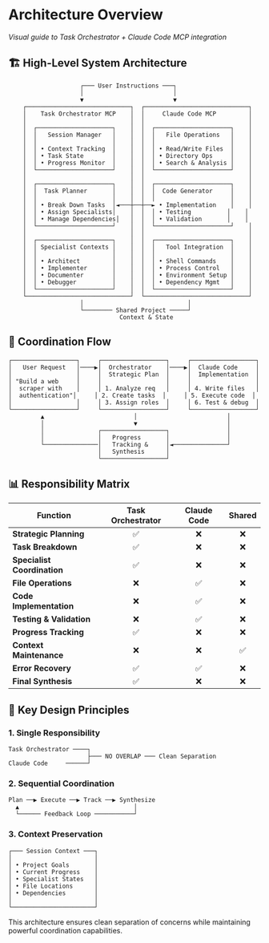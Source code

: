# Architecture Overview

*Visual guide to Task Orchestrator + Claude Code MCP integration*

## 🏗️ High-Level System Architecture

```
                    ┌─── User Instructions ───┐
                    │                         │
                    ▼                         ▼
    ┌─────────────────────────────┐  ┌─────────────────────────────┐
    │    Task Orchestrator MCP    │  │     Claude Code MCP         │
    │                             │  │                             │
    │  ┌─────────────────────┐    │  │  ┌─────────────────────┐    │
    │  │   Session Manager   │    │  │  │   File Operations   │    │
    │  │                     │    │  │  │                     │    │
    │  │ • Context Tracking  │    │  │  │ • Read/Write Files  │    │
    │  │ • Task State        │    │  │  │ • Directory Ops     │    │
    │  │ • Progress Monitor  │    │  │  │ • Search & Analysis │    │
    │  └─────────────────────┘    │  │  └─────────────────────┘    │
    │                             │  │                             │
    │  ┌─────────────────────┐    │  │  ┌─────────────────────┐    │
    │  │  Task Planner       │    │  │  │  Code Generator     │    │
    │  │                     │    │  │  │                     │    │
    │  │ • Break Down Tasks  │◄───┼──┼──► • Implementation    │    │
    │  │ • Assign Specialists│    │  │  │ • Testing          │    │
    │  │ • Manage Dependencies│   │  │  │ • Validation       │    │
    │  └─────────────────────┘    │  │  └─────────────────────┘    │
    │                             │  │                             │
    │  ┌─────────────────────┐    │  │  ┌─────────────────────┐    │
    │  │ Specialist Contexts │    │  │  │   Tool Integration  │    │
    │  │                     │    │  │  │                     │    │
    │  │ • Architect         │    │  │  │ • Shell Commands    │    │
    │  │ • Implementer       │    │  │  │ • Process Control   │    │
    │  │ • Documenter        │    │  │  │ • Environment Setup │    │
    │  │ • Debugger          │    │  │  │ • Dependency Mgmt   │    │
    │  └─────────────────────┘    │  │  └─────────────────────┘    │
    └─────────────────────────────┘  └─────────────────────────────┘
                    │                             │
                    └──────── Shared Project ─────┘
                               Context & State
```

## 🔄 Coordination Flow

```
┌──────────────────┐     ┌──────────────────┐     ┌──────────────────┐
│   User Request   │────▶│  Orchestrator    │────▶│  Claude Code     │
│                  │     │  Strategic Plan  │     │  Implementation  │
│ "Build a web     │     │                  │     │                  │
│  scraper with    │     │ 1. Analyze req   │     │ 4. Write files   │
│  authentication"│     │ 2. Create tasks  │     │ 5. Execute code  │
│                  │     │ 3. Assign roles  │     │ 6. Test & debug  │
└──────────────────┘     └──────────────────┘     └──────────────────┘
         ▲                         │                         │
         │                         ▼                         │
         │               ┌──────────────────┐                │
         │               │   Progress       │                │
         └───────────────│   Tracking &     │◄───────────────┘
                         │   Synthesis      │
                         └──────────────────┘
```

## 📊 Responsibility Matrix

| Function                  | Task Orchestrator | Claude Code | Shared |
|---------------------------|:----------------:|:-----------:|:------:|
| **Strategic Planning**    |        ✅        |      ❌     |   ❌   |
| **Task Breakdown**        |        ✅        |      ❌     |   ❌   |
| **Specialist Coordination**|       ✅        |      ❌     |   ❌   |
| **File Operations**       |        ❌        |      ✅     |   ❌   |
| **Code Implementation**   |        ❌        |      ✅     |   ❌   |
| **Testing & Validation**  |        ❌        |      ✅     |   ❌   |
| **Progress Tracking**     |        ✅        |      ❌     |   ❌   |
| **Context Maintenance**   |        ❌        |      ❌     |   ✅   |
| **Error Recovery**        |        ✅        |      ✅     |   ❌   |
| **Final Synthesis**       |        ✅        |      ❌     |   ❌   |

## 🎯 Key Design Principles

### 1. Single Responsibility
```
Task Orchestrator ────┐
                      ├─── NO OVERLAP ─── Clean Separation
Claude Code     ──────┘
```

### 2. Sequential Coordination
```
Plan ──▶ Execute ──▶ Track ──▶ Synthesize
  ▲                                │
  └────── Feedback Loop ───────────┘
```

### 3. Context Preservation
```
┌─── Session Context ───┐
│                       │
│ • Project Goals       │
│ • Current Progress    │
│ • Specialist States   │
│ • File Locations      │
│ • Dependencies        │
│                       │
└───────────────────────┘
```

This architecture ensures clean separation of concerns while maintaining powerful coordination capabilities.
